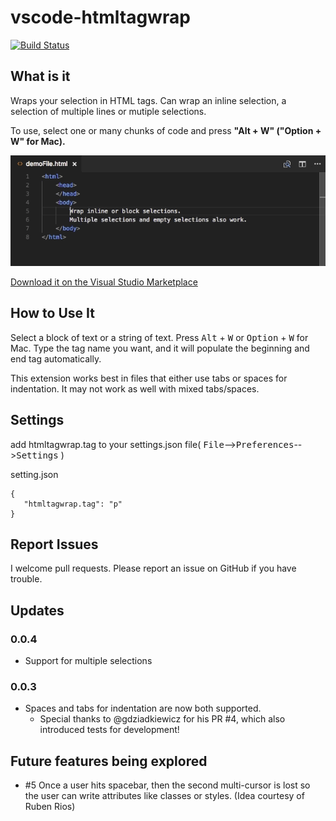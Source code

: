 # vscode-htmltagwrap
[![Build Status](https://travis-ci.org/Microsoft/vscode-htmltagwrap.svg?branch=master)](https://travis-ci.org/Microsoft/vscode-htmltagwrap)

## What is it
Wraps your selection in HTML tags.  Can wrap an inline selection, a selection of multiple lines or mutiple selections.

To use, select one or many chunks of code and press **"Alt + W" ("Option + W" for Mac).**

![Wrap text in your images](images/screenshot.gif)

[Download it on the Visual Studio Marketplace](https://marketplace.visualstudio.com/items/bradgashler.htmltagwrap)

## How to Use It
Select a block of text or a string of text.  Press <kbd>Alt</kbd> + <kbd>W</kbd> or <kbd>Option</kbd> + <kbd>W</kbd> for Mac.  Type the tag name you want, and it will populate the beginning and end tag automatically.

This extension works best in files that either use tabs or spaces for indentation.  It may not work as well with mixed tabs/spaces.

## Settings

add htmltagwrap.tag to your settings.json file( <kbd>File</kbd>--><kbd>Preferences</kbd>--><kbd>Settings</kbd> )

setting.json 
 ```
 {
    "htmltagwrap.tag": "p"
 }
 ```

## Report Issues
I welcome pull requests.  Please report an issue on GitHub if you have trouble.

## Updates
### 0.0.4
* Support for multiple selections

### 0.0.3
* Spaces and tabs for indentation are now both supported.
    - Special thanks to @gdziadkiewicz for his PR #4, which also introduced tests for development!

## Future features being explored
- #5 Once a user hits spacebar, then the second multi-cursor is lost so the user can write attributes like classes or styles. (Idea courtesy of Ruben Rios)
